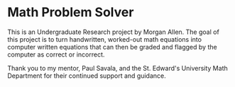 # Math Problem Solver

This is an Undergraduate Research project by Morgan Allen. The goal of this project is to turn handwritten, worked-out math equations into computer written equations 
that can then be graded and flagged by the computer as correct or incorrect.



Thank you to my mentor, Paul Savala, and the St. Edward's University Math Department for their continued support and guidance.
